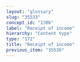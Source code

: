 ```yaml
---
layout: "glossary"
slug: "35533"
concept_id: "1306"
label: "Receipt of income"
hierarchy: "Content type"
type: "172"
title: "Receipt of income"
previous_item: "35536"
---
```

